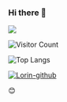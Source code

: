 ### Hi there 👋

![](https://github-readme-stats.vercel.app/api?username=slowfever-Ding&show_icons=true&theme=transparent)

![Visitor Count](https://profile-counter.glitch.me/slowfever-Ding/count.svg)

![Top Langs](https://github-readme-stats.vercel.app/api/top-langs/?username=slowfever-Ding&layout=compact&theme=tokyonight)

[![Lorin-github](https://github-readme-stats.vercel.app/api?username=slowfever-Ding)](https://github.com/anuraghazra/github-readme-stats)

:blush:


<!--
**slowfever-Ding/slowfever-Ding** is a ✨ _special_ ✨ repository because its `README.md` (this file) appears on your GitHub profile.

Here are some ideas to get you started:

- 🔭 I’m currently working on ...
- 🌱 I’m currently learning ...
- 👯 I’m looking to collaborate on ...
- 🤔 I’m looking for help with ...
- 💬 Ask me about ...
- 📫 How to reach me: ...
- 😄 Pronouns: ...
- ⚡ Fun fact: ...
-->
